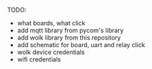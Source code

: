 TODO:
- what boards, what click
- add mqtt library from pycom's library
- add wolk library from this repository
- add schematic for board, uart and relay click
- wolk device credentials
- wifi credentials